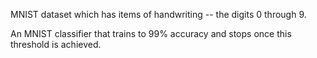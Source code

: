 MNIST dataset which has items of handwriting -- the digits 0 through 9.

An MNIST classifier that trains to 99% accuracy and stops once this threshold is achieved.

